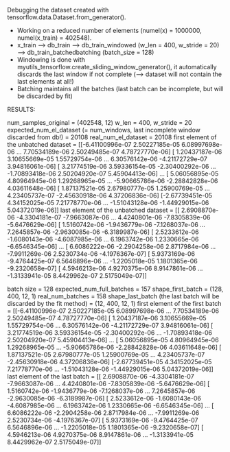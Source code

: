 Debugging the dataset created with tensorflow.data.Dataset.from_generator().

* Working on a reduced number of elements (numel(x) = 1000000, numel(x_train) = 402548).
* x_train --> db_train --> db_train_windowed (w_len = 400, w_stride = 20) --> db_train_batchedbatching (batch_size = 128)
* Windowing is done with myutils_tensorflow.create_sliding_window_generator(), it automatically discards the last window if not complete (--> dataset will not contain the last elements at all!)
* Batching maintains all the batches (last batch can be incomplete, but will be discarded by fit)


RESULTS: 

num_samples_original = (402548, 12)
w_len = 400, w_stride = 20
expected_num_el_dataset (= num_windows, last incomplete window discarded from db!) = 20108
real_num_el_dataset = 20108
first element of the unbatched dataset = [[-6.41100996e-07  2.50227185e-05  6.08997698e-06 ...  7.70534189e-06
   2.50249485e-07  4.78727770e-06]
 [ 1.20437187e-06  3.10655669e-05  1.55729754e-06 ...  6.30576142e-06
  -4.21172729e-07  3.94816061e-06]
 [ 3.21774519e-06  3.59336154e-05 -2.30400292e-06 ... -1.70893418e-06
   2.50204920e-07  5.45904413e-06]
 ...
 [ 5.06056895e-05  4.80964945e-06  1.29268965e-05 ... -5.90665786e-06
  -2.28842828e-06  4.03611648e-06]
 [ 1.87137521e-05  2.67980777e-05  1.25900769e-05 ...  4.23405737e-07
  -2.45630918e-06  4.37206836e-06]
 [-2.67739451e-05  4.34152025e-05  7.21778770e-06 ... -1.51043128e-06
  -1.44929015e-06  5.04372019e-06]]
last element of the unbatched dataset = [[ 2.6908870e-06 -4.3304181e-07 -7.9663087e-06 ...  4.4240801e-06
  -7.8305839e-06 -5.6476629e-06]
 [ 1.5160742e-06 -1.9436779e-06 -7.1268037e-06 ...  7.2645857e-06
  -2.9630085e-06 -6.3189987e-06]
 [ 2.5233612e-06 -1.6080143e-06 -4.6087985e-06 ...  6.1963742e-06
   1.2330665e-06 -6.6546345e-06]
 ...
 [ 6.6086222e-06 -2.2904258e-06  2.8717984e-06 ... -7.9911269e-06
   2.5230734e-06 -4.1976367e-07]
 [ 5.9373169e-06 -9.4764425e-07  6.5646896e-06 ... -1.2205018e-05
   1.1801365e-06 -9.2320658e-07]
 [ 4.5946213e-06  4.9270375e-06  8.9147861e-06 ... -1.3133941e-05
   8.4429962e-07  2.5175049e-07]]
   
batch size = 128
expected_num_full_batches = 157
shape_first_batch = (128, 400, 12, 1)
real_num_batches = 158
shape_last_batch (the last batch will be discarded by the fit method) = (12, 400, 12, 1)
first element of the first batch = [[-6.41100996e-07  2.50227185e-05  6.08997698e-06 ...  7.70534189e-06
   2.50249485e-07  4.78727770e-06]
 [ 1.20437187e-06  3.10655669e-05  1.55729754e-06 ...  6.30576142e-06
  -4.21172729e-07  3.94816061e-06]
 [ 3.21774519e-06  3.59336154e-05 -2.30400292e-06 ... -1.70893418e-06
   2.50204920e-07  5.45904413e-06]
 ...
 [ 5.06056895e-05  4.80964945e-06  1.29268965e-05 ... -5.90665786e-06
  -2.28842828e-06  4.03611648e-06]
 [ 1.87137521e-05  2.67980777e-05  1.25900769e-05 ...  4.23405737e-07
  -2.45630918e-06  4.37206836e-06]
 [-2.67739451e-05  4.34152025e-05  7.21778770e-06 ... -1.51043128e-06
  -1.44929015e-06  5.04372019e-06]]
last element of the last batch = [[ 2.6908870e-06 -4.3304181e-07 -7.9663087e-06 ...  4.4240801e-06
  -7.8305839e-06 -5.6476629e-06]
 [ 1.5160742e-06 -1.9436779e-06 -7.1268037e-06 ...  7.2645857e-06
  -2.9630085e-06 -6.3189987e-06]
 [ 2.5233612e-06 -1.6080143e-06 -4.6087985e-06 ...  6.1963742e-06
   1.2330665e-06 -6.6546345e-06]
 ...
 [ 6.6086222e-06 -2.2904258e-06  2.8717984e-06 ... -7.9911269e-06
   2.5230734e-06 -4.1976367e-07]
 [ 5.9373169e-06 -9.4764425e-07  6.5646896e-06 ... -1.2205018e-05
   1.1801365e-06 -9.2320658e-07]
 [ 4.5946213e-06  4.9270375e-06  8.9147861e-06 ... -1.3133941e-05
   8.4429962e-07  2.5175049e-07]]

